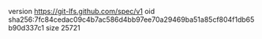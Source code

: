 version https://git-lfs.github.com/spec/v1
oid sha256:7fc84cedac09c4b7ac586d4bb97ee70a29469ba51a85cf804f1db65b90d337c1
size 25721
